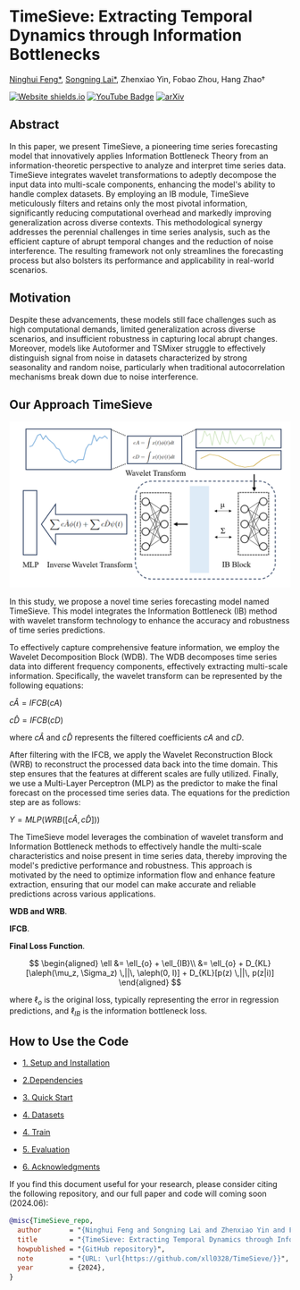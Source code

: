 # TimeSieve: Extracting Temporal Dynamics through Information Bottlenecks

[Ninghui Feng*](https://github.com/feng1201), [Songning Lai*](https://github.com/xll0328/), Zhenxiao Yin, Fobao Zhou, Hang Zhao†

[![Website shields.io](https://img.shields.io/website?url=http%3A//poco.is.tue.mpg.de)](https://NA) [![YouTube Badge](https://img.shields.io/badge/YouTube-Watch-red?style=flat-square&logo=youtube)](https://NA)  [![arXiv](https://img.shields.io/badge/arXiv-2405.01461-00ff00.svg)](https://arxiv.org/NA)  

## Abstract
In this paper, we present TimeSieve, a pioneering time series forecasting model that innovatively applies Information Bottleneck Theory from an information-theoretic perspective to analyze and interpret time series data. TimeSieve integrates wavelet transformations to adeptly decompose the input data into multi-scale components, enhancing the model's ability to handle complex datasets. By employing an IB module, TimeSieve meticulously filters and retains only the most pivotal information, significantly reducing computational overhead and markedly improving generalization across diverse contexts. This methodological synergy addresses the perennial challenges in time series analysis, such as the efficient capture of abrupt temporal changes and the reduction of noise interference. The resulting framework not only streamlines the forecasting process but also bolsters its performance and applicability in real-world scenarios.

## Motivation
Despite these advancements, these models still face challenges such as high computational demands, limited generalization across diverse scenarios, and insufficient robustness in capturing local abrupt changes. Moreover, models like Autoformer and TSMixer struggle to effectively distinguish signal from noise in datasets characterized by strong seasonality and random noise, particularly when traditional autocorrelation mechanisms break down due to noise interference.

## Our Approach TimeSieve

<p align="center">
  <img src="./MODEL.png" alt="Approach Image">
</p>

In this study, we propose a novel time series forecasting model named TimeSieve. This model integrates the Information Bottleneck (IB) method with wavelet transform technology to enhance the accuracy and robustness of time series predictions. 

To effectively capture comprehensive feature information, we employ the Wavelet Decomposition Block (WDB). The WDB decomposes time series data into different frequency components, effectively extracting multi-scale information. Specifically, the wavelet transform can be represented by the following equations:


$c\hat A = IFCB(cA)$

$c\hat D = IFCB(cD)$

where $c\hat A$ and $c\hat D$ represents the filtered coefficients $cA$ and $cD$.

After filtering with the IFCB, we apply the Wavelet Reconstruction Block (WRB) to reconstruct the processed data back into the time domain. This step ensures that the features at different scales are fully utilized. Finally, we use a Multi-Layer Perceptron (MLP) as the predictor to make the final forecast on the processed time series data. The equations for the prediction step are as follows:

$Y = MLP(WRB([c\hat A, c\hat D]))$


The TimeSieve model leverages the combination of wavelet transform and Information Bottleneck methods to effectively handle the multi-scale characteristics and noise present in time series data, thereby improving the model's predictive performance and robustness. This approach is motivated by the need to optimize information flow and enhance feature extraction, ensuring that our model can make accurate and reliable predictions across various applications.

**WDB and WRB**. 

**IFCB**.

**Final Loss Function**.

$$
\begin{aligned}
\ell &=  \ell_{o} +  \ell_{IB}\\
&=  \ell_{o} +  D_{KL}[\aleph(\mu_z, \Sigma_z) \,||\, \aleph(0, I)] + D_{KL}[p(z) \,||\, p(z|i)]
\end{aligned}
$$

where $\ell_{o}$ is the original loss, typically representing the error in regression predictions, and $\ell_{IB}$ is the information bottleneck loss.
    
## How to Use the Code

* [1. Setup and Installation](#setup)

* [2.Dependencies](#Dependencies)

* [3. Quick Start](#quickstart)

* [4. Datasets](#datasets)

* [4. Train](#train)

* [5. Evaluation](#eval)

* [6. Acknowledgments](#acknowledgements)

<!--
## Setup and Installation <a name="setup"></a>


Clone the repository: 

```shell
git clone https://github.com/sato-team/Stable-Text-to-motion-Framework.git
```

Create fresh conda environment and install all the dependencies:

```
conda env create -f environment.yml
conda activate SATO
```

The code was tested on Python 3.8 and PyTorch 1.8.1.

## Dependencies<a name="Dependencies"></a>

```shell
bash dataset/prepare/download_extractor.sh
bash dataset/prepare/download_glove.sh
```

## **Quick Start**<a name="quickstart"></a>

A quick reference guide for using our code is provided in quickstart.ipynb.

## Datasets<a name="datasets"></a>

We are using two 3D human motion-language dataset: HumanML3D and KIT-ML. For both datasets, you could find the details as well as download [link](https://github.com/EricGuo5513/HumanML3D).
We perturbed the input texts based on the two datasets mentioned. You can access the perturbed text dataset through the following [link](https://drive.google.com/file/d/1XLvu2jfG1YKyujdANhYHV_NfFTyOJPvP/view?usp=sharing).
Take HumanML3D for an example, the dataset structure should look like this:  
```
./dataset/HumanML3D/
├── new_joint_vecs/
├── texts/ # You need to replace the 'texts' folder in the original dataset with the 'texts' folder from our dataset.
├── Mean.npy 
├── Std.npy 
├── train.txt
├── val.txt
├── test.txt
├── train_val.txt
└── all.txt
```
### **Train**<a name="train"></a>

We will release the training code soon.

### **Evaluation**<a name="eval"></a>

You can download the pretrained models in this [link](https://drive.google.com/drive/folders/1rs8QPJ3UPzLW4H3vWAAX9hJn4ln7m_ts?usp=sharing). 

```shell
python eval_t2m.py --resume-pth pretrained/vq_best.pth --resume-trans pretrained/net_best_fid.pth --clip_path pretrained/clip_best.pth
```


## Acknowledgements<a name="acknowledgements"></a>

We appreciate helps from :

- Open Source Code：[T2M-GPT](https://github.com/Mael-zys/T2M-GPT), [MoMask ](https://github.com/EricGuo5513/momask-codes), [MDM](https://guytevet.github.io/mdm-page/), etc.
- [Hongru Xiao](https://github.com/Hongru0306), [Erhang Zhang](https://github.com/zhangerhang), [Lijie Hu](https://sites.google.com/view/lijiehu/homepage), [Lei Wang](https://leiwangr.github.io/), [Mengyuan Liu](), [Chen Chen](https://www.crcv.ucf.edu/chenchen/) for discussions and guidance throughout the project, which has been instrumental to our work.
- [Zhen Zhao](https://github.com/Zanebla) for project website.
- If you find our work helpful, we would appreciate it if you could give our project a star!
## Citing<a name="citing"></a>
-->


If you find this document useful for your research, please consider citing the following repository, and our full paper and code will coming soon (2024.06):
```bibtex
@misc{TimeSieve_repo,
  author       = "{Ninghui Feng and Songning Lai and Zhenxiao Yin and Fobao Zhou and Hang Zhao}",
  title        = "{TimeSieve: Extracting Temporal Dynamics through Information Bottlenecks}",
  howpublished = "{GitHub repository}",
  note         = "{URL: \url{https://github.com/xll0328/TimeSieve/}}",
  year         = {2024},
}
```

